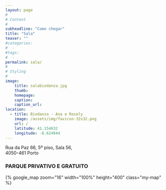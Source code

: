 ```yaml
---
layout: page
#
# Content
#
subheadline: "Como chegar"
title: "Sala"
teaser: ""
#categories:
#  - 
#tags:
#  - 
permalink: sala/
#
# Styling
#
image:
    title: salabiodanza.jpg
    thumb:
    homepage:
    caption:
    caption_url:
location:
  - title: Biodanza - Ana e Rosely
    image: /assets/img/favicon-32x32.png
    url: /
    latitude: 41.154632
    longitude: -8.624944
---
```


Rua da Paz 66, 5º piso, Sala 56,  
4050-461 Porto  
  
### PARQUE PRIVATIVO E GRATUITO

{% google_map zoom="16" width="100%" height="400" class="my-map" %}


 [1]: #
 [2]: #
 [3]: #
 [4]: #
 [5]: #
 [6]: #
 [7]: #
 [8]: #
 [9]: #
 [10]: #

